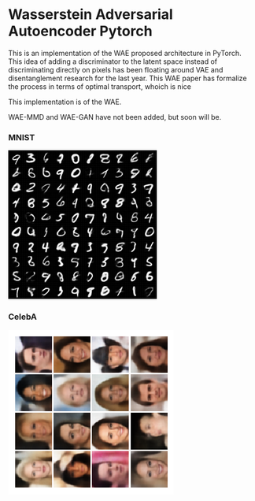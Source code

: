 # Wasserstein Adversarial Autoencoder Pytorch

This is an implementation of the WAE proposed architecture in PyTorch. This idea of adding a discriminator to the latent space instead of discriminating directly on pixels has been floating around VAE and disentanglement research for the last year. This WAE paper has formalize the process in terms of optimal transport, whoich is nice


This implementation is of the WAE. 

WAE-MMD and WAE-GAN have not been added, but soon will be. 


### MNIST

![data](data/reconst_images/wae_gan_images_23.png)

### CelebA

![data](321.png)
